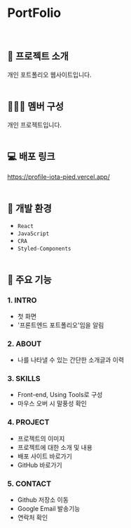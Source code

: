 # PortFolio
<br />

## 📃 프로젝트 소개
  개인 포트폴리오 웹사이트입니다.
<br /><br />

## 🧑‍🤝‍🧑 멤버 구성
  개인 프로젝트입니다.
<br /><br />

## 💻 배포 링크
  https://profile-iota-pied.vercel.app/
<br /><br />

## 🔎 개발 환경
  - `React`
  - `JavaScript`
  - `CRA`
  - `Styled-Components`
<br /><br />

## 📣 주요 기능

### 1. INTRO
  - 첫 화면
  - '프론트엔드 포트폴리오'임을 알림
    
### 2. ABOUT
  - 나를 나타낼 수 있는 간단한 소개글과 이력

### 3. SKILLS
  - Front-end, Using Tools로 구성
  - 마우스 오버 시 말풍성 확인

### 4. PROJECT
  - 프로젝트의 이미지
  - 프로젝트에 대한 소개 및 내용
  - 배포 사이트 바로가기
  - GitHub 바로가기

### 5. CONTACT
  - Github 저장소 이동
  - Google Email 발송기능
  - 연락처 확인
<br /><br />
